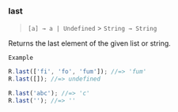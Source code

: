 ### last

> `[a] → a | Undefined` > `String → String`

Returns the last element of the given list or string.

`Example`

```js
R.last(['fi', 'fo', 'fum']); //=> 'fum'
R.last([]); //=> undefined

R.last('abc'); //=> 'c'
R.last(''); //=> ''
```
